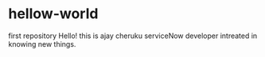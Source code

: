 # hellow-world
first repository
Hello! this is ajay cheruku serviceNow developer intreated in knowing new things.
